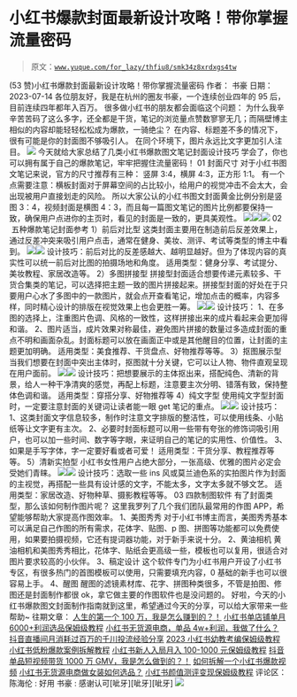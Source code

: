 # 小红书爆款封面最新设计攻略！带你掌握流量密码

> 原文：[`www.yuque.com/for_lazy/thfiu8/smk34z8xrdxgs4tw`](https://www.yuque.com/for_lazy/thfiu8/smk34z8xrdxgs4tw)

<ne-h2 id="bf1d1f60" data-lake-id="bf1d1f60"><ne-heading-ext><ne-heading-anchor></ne-heading-anchor><ne-heading-fold></ne-heading-fold></ne-heading-ext><ne-heading-content><ne-text id="ua0907f9b">(53 赞)小红书爆款封面最新设计攻略！带你掌握流量密码</ne-text></ne-heading-content></ne-h2> <ne-p id="u24325d8f" data-lake-id="u24325d8f"><ne-text id="u957c2e02">作者： 书豪</ne-text></ne-p> <ne-p id="u9694beb4" data-lake-id="u9694beb4"><ne-text id="u8c6064ab">日期：2023-07-14</ne-text></ne-p> <ne-p id="ufa72f6d5" data-lake-id="ufa72f6d5"><ne-text id="u12949ac0">各位朋友好，我是在杭州的圈友书豪，一个连续创业四年的 95 后，目前连续四年都年入百万。</ne-text></ne-p> <ne-p id="u417e35be" data-lake-id="u417e35be"><ne-text id="ubbd3bdd3">很多做小红书的朋友都会面临这个问题：</ne-text></ne-p> <ne-p id="u832be42c" data-lake-id="u832be42c"><ne-text id="ue56e26d2" ne-bold="true">为什么我辛辛苦苦码了这么多字，还全都是干货，笔记的浏览量点赞数寥寥无几；而隔壁博主相似的内容却能轻轻松松成为爆款，一骑绝尘？</ne-text></ne-p> <ne-p id="ua8a9d811" data-lake-id="ua8a9d811"><ne-text id="u7c297ea3">在内容、标题差不多的情况下，很有可能是你的封面图不够吸引人。</ne-text></ne-p> <ne-p id="u104dba91" data-lake-id="u104dba91"><ne-text id="u200aabb8" ne-bold="true">在同个环境下，图片永远比文字更加引人注目。</ne-text></ne-p> <ne-p id="u95434500" data-lake-id="u95434500"><ne-card data-card-name="image" data-card-type="inline" id="lQEGs" data-event-boundary="card">![](img/488184be3d1f546c3f054baab47160dc.png)</ne-card></ne-p> <ne-p id="u08a50cf4" data-lake-id="u08a50cf4"><ne-text id="u9ff5aa8f">今天就给大家总结了几类</ne-text><ne-text id="u676bf381" ne-bold="true">小红书爆款图文笔记封面设计技巧</ne-text></ne-p> <ne-p id="u4b1c71ed" data-lake-id="u4b1c71ed"><ne-text id="ua90d4087">学会了，你也可以拥有属于自己的爆款笔记，牢牢把握住流量密码！</ne-text></ne-p> <ne-p id="u60764d76" data-lake-id="u60764d76"><ne-text id="u85ff0b27" ne-bold="true">01</ne-text> <ne-text id="uf3c1815e" ne-bold="true">封面尺寸</ne-text></ne-p> <ne-p id="ue31d55f9" data-lake-id="ue31d55f9"><ne-text id="u2f763b87">对于小红书图文笔记来说，</ne-text><ne-text id="u57579f75" ne-bold="true">官方的尺寸推荐有三种：</ne-text></ne-p> <ne-p id="u4915d92d" data-lake-id="u4915d92d"><ne-text id="u432689d5" ne-bold="true">竖屏 3:4，横屏 4:3，正方形 1:1。</ne-text></ne-p> <ne-p id="u4b605580" data-lake-id="u4b605580"><ne-text id="uc2e810a5">有一个点需要注意：</ne-text><ne-text id="u31cfb02d" ne-bold="true" ne-italic="true">横板封面对于屏幕空间的占比较小，给用户的视觉冲击不会太大，会出现被用户直接划走的风险。</ne-text></ne-p> <ne-p id="ub9b6f892" data-lake-id="ub9b6f892"><ne-text id="u9a33e4f7" ne-bold="true" ne-italic="true">所以大家公认的小红书图文封面黄金比例分别是竖图 3：4，视频封面是横图 4：3，而且每一篇图文笔记的图片比例都要保持一致，确保用户点进你的主页时，看见的封面是一致的，更具美观性。</ne-text></ne-p> <ne-p id="ub3a46c83" data-lake-id="ub3a46c83"><ne-card data-card-name="image" data-card-type="inline" id="N4uNZ" data-event-boundary="card">![](img/b4550677bf150a0b41f92719c81261d6.png)</ne-card><ne-card data-card-name="image" data-card-type="inline" id="eUjKn" data-event-boundary="card">![](img/2a79d37eccbf7ebf4c5553e9f94cbfe2.png)</ne-card><ne-card data-card-name="image" data-card-type="inline" id="WC17P" data-event-boundary="card">![](img/b489464c27876e63b122bbfdc756d8aa.png)</ne-card></ne-p> <ne-p id="u130031e8" data-lake-id="u130031e8"><ne-text id="u9bd43209" ne-bold="true">02  </ne-text><ne-text id="u4fb50a1e" ne-bold="true">五种爆款笔记封面参考</ne-text></ne-p> <ne-p id="u2a80cb85" data-lake-id="u2a80cb85"><ne-text id="ue6e9fb41" ne-bold="true" ne-italic="true">1）前后对比型</ne-text></ne-p> <ne-p id="u412fe19b" data-lake-id="u412fe19b"><ne-text id="uc1465f62">这类封面主要用在</ne-text><ne-text id="ua83c28dd" ne-bold="true">制造前后反差效果</ne-text><ne-text id="ua2e348a9">上，通过反差冲突来吸引用户点击，通常在健身、美妆、测评、考试等类型的博主中看到。</ne-text></ne-p> <ne-p id="u2c00162e" data-lake-id="u2c00162e"><ne-card data-card-name="image" data-card-type="inline" id="fxwJk" data-event-boundary="card">![](img/866752f6c963fc2dbb2e616b85c9747d.png)</ne-card><ne-card data-card-name="image" data-card-type="inline" id="t5Kt1" data-event-boundary="card">![](img/87463dc4950be22dffa3e84347a20312.png)</ne-card></ne-p> <ne-p id="u49a27ecc" data-lake-id="u49a27ecc"><ne-text id="u5c39ad28" ne-bold="true">设计技巧：</ne-text><ne-text id="ud5d4f972" style="background-color: rgb(255, 255, 255);">前后对比的反差感越大、越明显越好。但为了体现内容的真实性可以统一前后对比图的拍摄场地和角度。</ne-text></ne-p> <ne-p id="ue044679a" data-lake-id="ue044679a"><ne-text id="u5778922a" ne-bold="true">适用类型：</ne-text><ne-text id="u83a52de8">健身分享、考试提分、美妆教程、家居改造等。</ne-text></ne-p> <ne-p id="u7cad5066" data-lake-id="u7cad5066"><ne-text id="ud2918b26" ne-bold="true" ne-italic="true">2）多图拼接型</ne-text></ne-p> <ne-p id="u24436a14" data-lake-id="u24436a14"><ne-text id="u9daca76b" style="background-color: rgb(255, 255, 255);">拼接型封面适合想要传递元素较多、干货合集类的笔记，可以选择把主题一致的图片拼接起来。拼接型封面的好处在于只要用户心水了多图中的一款图片，就</ne-text><ne-text id="u56ca6408">会</ne-text><ne-text id="uac809abf" style="background-color: rgb(255, 255, 255);">点开查看笔记，增加点击的概率，内容多样，同时精心设计的排版在视觉效果上也会更胜一筹。</ne-text></ne-p> <ne-p id="ub99477d7" data-lake-id="ub99477d7"><ne-card data-card-name="image" data-card-type="inline" id="ppnS7" data-event-boundary="card">![](img/1136184c4241dc06ec9bc5ebd7b0f9d5.png)</ne-card><ne-card data-card-name="image" data-card-type="inline" id="jZkiC" data-event-boundary="card">![](img/0b37e83b0722c93a37a492b5574aea42.png)</ne-card></ne-p> <ne-p id="ua18b6ed5" data-lake-id="ua18b6ed5"><ne-text id="u1d77918b" ne-bold="true">设计技巧：</ne-text></ne-p> <ne-p id="u98ba6836" data-lake-id="u98ba6836"><ne-text id="u017716cc" style="background-color: rgb(255, 255, 255);">1、在多图的选择上，注重图片色调、风格的</ne-text><ne-text id="u1ad72e4c" ne-bold="true">一致性</ne-text><ne-text id="uda52fbdb" style="background-color: rgb(255, 255, 255);">，这样拼接出来的成片看起来会更加</ne-text><ne-text id="u2e95d617">得</ne-text><ne-text id="u771f06f2" style="background-color: rgb(255, 255, 255);">和谐。</ne-text></ne-p> <ne-p id="u7414fee7" data-lake-id="u7414fee7"><ne-text id="u63eddfa7">2、图片适当，成片效果对称最佳，避免图片拼接的数量过多造成封面的重点不明和画面杂乱。封面标题可以放在画面正中或是其他醒目的位置，让封面的主题更加明确。</ne-text></ne-p> <ne-p id="u40379894" data-lake-id="u40379894"><ne-text id="u05c28736" ne-bold="true">适用类型：</ne-text><ne-text id="ub12c30f5">美食推荐、干货盘点、好物推荐等等。</ne-text></ne-p> <ne-p id="u7c3b6ffa" data-lake-id="u7c3b6ffa"><ne-text id="u1cc35e70" ne-bold="true" ne-italic="true">3）抠图展示型</ne-text></ne-p> <ne-p id="u2f51e66d" data-lake-id="u2f51e66d"><ne-text id="u15b0604d">当我们想要在封面中突出主体时，抠图就十分关键，它可以让人物、物件直观呈现在用户面前。</ne-text></ne-p> <ne-p id="ua0b7cc75" data-lake-id="ua0b7cc75"><ne-card data-card-name="image" data-card-type="inline" id="w0axK" data-event-boundary="card">![](img/4094a6850d4c67b1beb83aa75dc8a93d.png)</ne-card><ne-card data-card-name="image" data-card-type="inline" id="vsFK3" data-event-boundary="card">![](img/d26d11b79f241efa9b09745644fafe4b.png)</ne-card></ne-p> <ne-p id="u71d6c42e" data-lake-id="u71d6c42e"><ne-text id="u787a27ec" ne-bold="true">设计技巧：</ne-text><ne-text id="u53704c05">把想要展示的主体抠出来，搭配纯色、清新的背景，给人一种干净清爽的感觉，再配上标题，注意要主次分明、错落有致，保持整体色调和谐。</ne-text></ne-p> <ne-p id="u849c6e00" data-lake-id="u849c6e00"><ne-text id="u38d53e3b" ne-bold="true">适用类型：</ne-text><ne-text id="u06b956f3">穿搭分享、好物推荐等</ne-text></ne-p> <ne-p id="u19b989a8" data-lake-id="u19b989a8"><ne-text id="u26d7c742" ne-bold="true" ne-italic="true">4）纯文字型</ne-text></ne-p> <ne-p id="ud0fc7b75" data-lake-id="ud0fc7b75"><ne-text id="u9d4db92e" style="background-color: rgb(255, 255, 255);">使用纯文字型封面时，一定要注意封面的关键词让读者能一眼 get 笔记的重点。</ne-text></ne-p> <ne-p id="u27134d0c" data-lake-id="u27134d0c"><ne-card data-card-name="image" data-card-type="inline" id="j4mnv" data-event-boundary="card">![](img/3241e1d2fdd64cedd2f02cfbd8a6d9bb.png)</ne-card><ne-card data-card-name="image" data-card-type="inline" id="Lgqqp" data-event-boundary="card">![](img/d32ca46d72fa1c60d4f2f73691b7db04.png)</ne-card></ne-p> <ne-p id="ueeee3af5" data-lake-id="ueeee3af5"><ne-text id="u164f3d5a" ne-bold="true">设计技巧：</ne-text></ne-p> <ne-p id="uc99c89ac" data-lake-id="uc99c89ac"><ne-text id="u4f51be2f">1、这类封面文字信息较多，制作时注意文字排版的整洁性，可以使用线条、小贴纸等让文字更有主次。</ne-text></ne-p> <ne-p id="ua16ca87f" data-lake-id="ua16ca87f"><ne-text id="u2d56ab7e">2、必要时封面标题可以用一些带有夸张的修饰词吸引用户，也可以加一些时间、数字等字眼，来证明自己的笔记的实用性、价值性。</ne-text></ne-p> <ne-p id="u6829700f" data-lake-id="u6829700f"><ne-text id="u6c783d21">3、如果是手写字体，字一定要好看或者可爱！</ne-text></ne-p> <ne-p id="ub847c030" data-lake-id="ub847c030"><ne-text id="ua980505e" ne-bold="true">适用类型：</ne-text><ne-text id="udcc6e0f7">干货分享、教程推荐等等。</ne-text></ne-p> <ne-p id="ua6cbf7db" data-lake-id="ua6cbf7db"><ne-text id="u49cebf2e" ne-bold="true" ne-italic="true">5）清新实拍型</ne-text></ne-p> <ne-p id="u764d2243" data-lake-id="u764d2243"><ne-text id="ueb51e0a3">小红书女性用户占绝大部分，一张高级、优雅的图片必定会受她们青睐。</ne-text></ne-p> <ne-p id="ueb6522e4" data-lake-id="ueb6522e4"><ne-card data-card-name="image" data-card-type="inline" id="irekh" data-event-boundary="card">![](img/a4a2169b256e50cac8725f4d73094912.png)</ne-card><ne-card data-card-name="image" data-card-type="inline" id="x7838" data-event-boundary="card">![](img/0d198713170aaa573865c9354c22191f.png)</ne-card></ne-p> <ne-p id="u8f142e88" data-lake-id="u8f142e88"><ne-text id="u598fa380" ne-bold="true">设计技巧：</ne-text><ne-text id="u235fb567">选取一些 ins 风或莫兰迪色系的实拍图片作为封面的主视觉，再搭配一些具有设计感的文字，不能太多，</ne-text><ne-text id="u42f0a356" ne-bold="true">文字太多就不够文艺。</ne-text></ne-p> <ne-p id="ub88eff08" data-lake-id="ub88eff08"><ne-text id="uc0aa9bab" ne-bold="true">适用类型：</ne-text><ne-text id="u0f855c34">家居改造、好物种草、摄影教程等等。</ne-text></ne-p> <ne-p id="u4bf8eadb" data-lake-id="u4bf8eadb"><ne-text id="ub58b6763" ne-bold="true">03</ne-text></ne-p> <ne-p id="u167b0040" data-lake-id="u167b0040"><ne-text id="u998ae973" ne-bold="true">四款制图软件</ne-text></ne-p> <ne-p id="u38bff6a3" data-lake-id="u38bff6a3"><ne-text id="u76d57c7e">有了</ne-text><ne-text id="ub3f47193" ne-bold="true">封面类型</ne-text><ne-text id="u0c75bd1a">，那么该如何制作图片呢？</ne-text></ne-p> <ne-p id="uc67c146a" data-lake-id="uc67c146a"><ne-text id="u80efcef3">这里我</ne-text><ne-text id="u1e693fa4" ne-bold="true">罗列了几个我们团队最常用的作图 APP</ne-text><ne-text id="u50886bd1">，希望能够帮助大家提高作图效率。</ne-text></ne-p> <ne-p id="u0de9913f" data-lake-id="u0de9913f"><ne-text id="u1920fe12" ne-bold="true">1、美图秀秀</ne-text></ne-p> <ne-p id="u8ca20ea9" data-lake-id="u8ca20ea9"><ne-text id="u4d1b32c9">对于小红书博主而言，美图秀秀基本可以满足自己作图的所有需求，</ne-text><ne-text id="u12a4ece7" ne-bold="true">花体字、贴图、p 图、拼图</ne-text><ne-text id="u1db52955">等功能都可以免费使用，如果要拍摄视频，它还有提词器功能，对于新手来说十分。</ne-text></ne-p> <ne-p id="uf10bb6d7" data-lake-id="uf10bb6d7"><ne-text id="uf62e1e14" ne-bold="true">2、黄油相机</ne-text></ne-p> <ne-p id="ue19babad" data-lake-id="ue19babad"><ne-text id="uf0e5c78c">黄油相机和美图秀秀相比，花体字、贴纸会</ne-text><ne-text id="u6b3aa854" ne-bold="true">更高级</ne-text><ne-text id="u31574336">一些，模板也可以复用，很适合对图片要求较高的小伙伴。</ne-text></ne-p> <ne-p id="uf529c2ce" data-lake-id="uf529c2ce"><ne-text id="u3a2f0583" ne-bold="true">3、稿定设计</ne-text></ne-p> <ne-p id="ud12b4a51" data-lake-id="ud12b4a51"><ne-text id="u6a63f784">这个软件专门为小红书用户开设了小红书专区，有很多热门的</ne-text><ne-text id="ud8eeb1d2" ne-bold="true">首图模板</ne-text><ne-text id="u5ffec3a7">可以使用，只需要填充内容，0 基础的新手也可以很容易上手。</ne-text></ne-p> <ne-p id="u270467dc" data-lake-id="u270467dc"><ne-text id="u8f3ad5ab" ne-bold="true">4、醒图</ne-text></ne-p> <ne-p id="ue56a717a" data-lake-id="ue56a717a"><ne-text id="ub59787a3">醒图的</ne-text><ne-text id="u052fa1fd" ne-bold="true">滤镜素材库、花字、拼图</ne-text><ne-text id="uf47db807">种类很多，不管是拍图、修图还是封面制作都很 ok，拿它做主要的作图软件也是没问题的。</ne-text></ne-p> <ne-p id="ua8acaca9" data-lake-id="ua8acaca9"><ne-text id="u61e4a978">好啦，今天的小红书爆款图文封面制作指南就到这里，希望通过今天的分享，可以给大家带来一些帮助~</ne-text></ne-p> <ne-p id="u291d4355" data-lake-id="u291d4355"><ne-text id="u8d2e288d">往期文章：</ne-text></ne-p> <ne-h2 id="6df2d92e" data-lake-id="6df2d92e"><ne-heading-ext><ne-heading-anchor></ne-heading-anchor><ne-heading-fold></ne-heading-fold></ne-heading-ext><ne-heading-content>[<ne-text id="ue4cef425" ne-underline="true">人生的第一个 100 万，我是怎么赚到的？！</ne-text>](https://articles.zsxq.com/id_kek27cqo56wf.html)</ne-heading-content></ne-h2> <ne-h2 id="f0708e79" data-lake-id="f0708e79"><ne-heading-ext><ne-heading-anchor></ne-heading-anchor><ne-heading-fold></ne-heading-fold></ne-heading-ext><ne-heading-content>[<ne-text id="u4e81feb2" ne-underline="true">小红书单店铺单月 6000+利润选品保姆级教程</ne-text>](https://articles.zsxq.com/id_xwveu3e0usfv.html)</ne-heading-content></ne-h2> <ne-h2 id="877bffbd" data-lake-id="877bffbd"><ne-heading-ext><ne-heading-anchor></ne-heading-anchor><ne-heading-fold></ne-heading-fold></ne-heading-ext><ne-heading-content>[<ne-text id="ub5603950" ne-underline="true">小红书无货源电商，单品 4w+利润，我做了什么？</ne-text>](https://articles.zsxq.com/id_8o3ptacdp6mj.html)</ne-heading-content></ne-h2> <ne-h2 id="b23d2e96" data-lake-id="b23d2e96"><ne-heading-ext><ne-heading-anchor></ne-heading-anchor><ne-heading-fold></ne-heading-fold></ne-heading-ext><ne-heading-content>[<ne-text id="udb649f51" ne-underline="true">抖音直播间月消耗过百万的千川投流经验分享</ne-text>](https://articles.zsxq.com/id_d3zembkeh2cw.html)</ne-heading-content></ne-h2> <ne-h2 id="4cd87268" data-lake-id="4cd87268"><ne-heading-ext><ne-heading-anchor></ne-heading-anchor><ne-heading-fold></ne-heading-fold></ne-heading-ext><ne-heading-content>[<ne-text id="u2f6cfdbf" ne-underline="true">2023 小红书幼教考编保姆级教程</ne-text>](https://articles.zsxq.com/id_cpdec6j4xtho.html)</ne-heading-content></ne-h2> <ne-p id="u4250e5c9" data-lake-id="u4250e5c9">[<ne-text id="uc751168f" ne-bold="true" ne-underline="true">小红书低粉爆款案例拆解教程</ne-text>](https://articles.zsxq.com/id_0nmnwdg6mb0l.html)</ne-p> <ne-p id="uc9ba0aef" data-lake-id="uc9ba0aef">[<ne-text id="u6f3c89f2" ne-bold="true" ne-underline="true">小红书新人入局月入 100-1000 元保姆级教程</ne-text>](https://articles.zsxq.com/id_sbk8lqv5unca.html)</ne-p> <ne-p id="uada29400" data-lake-id="uada29400">[<ne-text id="uc7dc87ce" ne-bold="true" ne-underline="true">抖音单品短视频带货 1000 万 GMV，我是怎么做到的？！</ne-text>](https://articles.zsxq.com/id_qoak1w7ptnwf.html)</ne-p> <ne-p id="u452a498e" data-lake-id="u452a498e">[<ne-text id="u9fdd03d4" ne-bold="true" ne-underline="true">如何拆解一个小红书爆款视频</ne-text>](https://articles.zsxq.com/id_opo78sxacew9.html)</ne-p> <ne-p id="u0962e706" data-lake-id="u0962e706">[<ne-text id="u27defa2a" ne-bold="true" ne-underline="true">小红书无货源电商做女装如何选品？</ne-text>](https://articles.zsxq.com/id_1wxixz3rofb3.html)</ne-p> <ne-p id="u6fae437d" data-lake-id="u6fae437d">[<ne-text id="u6766a31c" ne-bold="true">小红书颜值测评变现保姆级教程</ne-text>](https://articles.zsxq.com/id_15njj2g5hxfr.html)</ne-p> <ne-hole id="u8967e452" data-lake-id="u8967e452"><ne-card data-card-name="hr" data-card-type="block" id="w2EYh" data-event-boundary="card"><ne-p id="u4ab39f7e" data-lake-id="u4ab39f7e"><ne-text id="u8c99c263">评论区：</ne-text></ne-p> <ne-p id="ub7448f61" data-lake-id="ub7448f61"><ne-text id="u8ba9290f">陈海伦 : 好用</ne-text> <ne-text id="ub9b31b4d">书豪 : 感谢认可[呲牙][呲牙][呲牙]</ne-text></ne-p> <ne-p id="u63f3163d" data-lake-id="u63f3163d"><ne-card data-card-name="image" data-card-type="inline" id="QM0n1" data-event-boundary="card">![](img/894d30a529e7c37bcd3392323c99941c.png)</ne-card></ne-p> <ne-hole id="uf62de782" data-lake-id="uf62de782"><ne-card data-card-name="hr" data-card-type="block" id="CqK3p" data-event-boundary="card"></ne-card></ne-hole></ne-card></ne-hole>